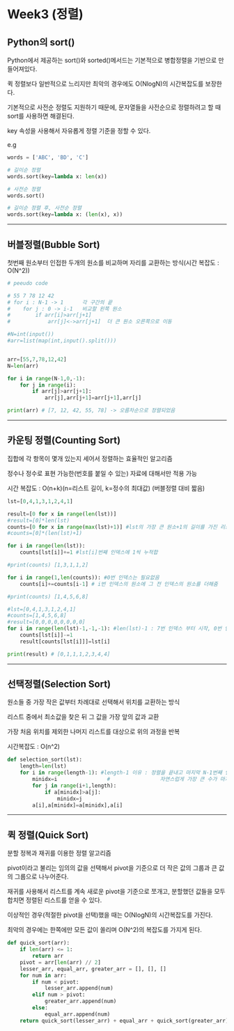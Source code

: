 # Week3 (정렬)

## Python의 sort()

Python에서 제공하는 sort()와 sorted()메서드는 기본적으로 병합정렬을 기반으로 만들어져있다.

퀵 정렬보다 일반적으로 느리지만 최악의 경우에도 O(NlogN)의 시간복잡도를 보장한다.

기본적으로 사전순 정렬도 지원하기 때문에, 문자열들을 사전순으로 정렬하려고 할 때 sort를 사용하면 해결된다.

key 속성을 사용해서 자유롭게 정렬 기준을 정할 수 있다.

e.g

```python
words = ['ABC', 'BD', 'C']

# 길이순 정렬
words.sort(key=lambda x: len(x))

# 사전순 정렬
words.sort()

# 길이순 정렬 후, 사전순 정렬
words.sort(key=lambda x: (len(x), x))

```

---

## 버블정렬(Bubble Sort)

첫번째 원소부터 인접한 두개의 원소를 비교하며 자리를 교환하는 방식(시간 복잡도 : O(N^2))

```python
# peeudo code

# 55 7 78 12 42
# for i : N-1 -> 1      각 구간의 끝
#    for j : 0 -> i-1   비교할 왼쪽 원소
#        if arr[i]>arr[j+1]
#            arr[j]<->arr[j+1]  더 큰 원소 오른쪽으로 이동

#N=int(input())
#arr=list(map(int,input().split()))


arr=[55,7,78,12,42]
N=len(arr)

for i in range(N-1,0,-1):
	for j in range(i):
		if arr[j]>arr[j+1]:
			arr[j],arr[j+1]=arr[j+1],arr[j]

print(arr) # [7, 12, 42, 55, 78] -> 오름차순으로 정렬되었음
```

---

## 카운팅 정렬(Counting Sort)

집합에 각 항목이 몇개 있는지 세어서 정렬하는 효율적인 알고리즘

정수나 정수로 표현 가능한(번호를 붙일 수 있는) 자료에 대해서만 적용 가능

시간 복잡도 : O(n+k)(n=리스트 길이, k=정수의 최대값) (버블정렬 대비 짧음)

```python
lst=[0,4,1,3,1,2,4,1]

result=[0 for x in range(len(lst))]
#result=[0]*len(lst)
counts=[0 for x in range(max(lst)+1)] #lst의 가장 큰 원소+1의 길이를 가진 리스트
#counts=[0]*(len(lst)+1)

for i in range(len(lst)):
    counts[lst[i]]+=1 #lst[i]번째 인덱스에 1씩 누적합

#print(counts) [1,3,1,1,2]

for i in range(1,len(counts)): #0번 인덱스는 필요없음
    counts[i]+=counts[i-1] # i번 인덱스의 원소에 그 전 인덱스의 원소를 더해줌

#print(counts) [1,4,5,6,8]

#lst=[0,4,1,3,1,2,4,1]
#counts=[1,4,5,6,8]
#result=[0,0,0,0,0,0,0,0]
for i in range(len(lst)-1,-1,-1): #len(lst)-1 : 7번 인덱스 부터 시작, 0번 인덱스까지
    counts[lst[i]]-=1
    result[counts[lst[i]]]=lst[i]

print(result) # [0,1,1,1,2,3,4,4]
```

---

## 선택정렬(Selection Sort)

원소들 중 가장 작은 값부터 차례대로 선택해서 위치를 교환하는 방식

리스트 중에서 최소값을 찾은 뒤 그 값을 가장 앞의 값과 교환

가장 처음 위치를 제외한 나머지 리스트를 대상으로 위의 과정을 반복

시간복잡도 : O(n^2)

```python
def selection_sort(lst):
	length=len(lst)
	for i in range(length-1): #length-1 이유 : 정렬을 끝내고 마지막 N-1번째 인덱스만 남으면
		minidx=i                #                자연스럽게 가장 큰 수가 마지막에 남게 됨
		for j in range(i+1,length):
			if a[minidx]>a[j]:
				minidx=j
		a[i],a[minidx]=a[minidx],a[i]
```

---

## 퀵 정렬(Quick Sort)

분할 정복과 재귀를 이용한 정렬 알고리즘

pivot이라고 불리는 임의의 값을 선택해서 pivot을 기준으로 더 작은 값의 그룹과 큰 값의 그룹으로 나누어준다.

재귀를 사용해서 리스트를 계속 새로운 pivot을 기준으로 쪼개고, 분할했던 값들을 모두 합치면 정렬된 리스트를 얻을 수 있다.

이상적인 경우(적절한 pivot을 선택)했을 때는 O(NlogN)의 시간복잡도를 가진다.

최악의 경우에는 한쪽에만 모든 값이 쏠리며 O(N^2)의 복잡도를 가지게 된다.

```python
def quick_sort(arr):
    if len(arr) <= 1:
        return arr
    pivot = arr[len(arr) // 2]
    lesser_arr, equal_arr, greater_arr = [], [], []
    for num in arr:
        if num < pivot:
            lesser_arr.append(num)
        elif num > pivot:
            greater_arr.append(num)
        else:
            equal_arr.append(num)
    return quick_sort(lesser_arr) + equal_arr + quick_sort(greater_arr)
```

